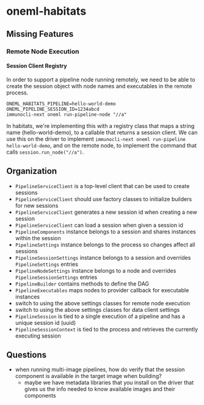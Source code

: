 # oneml-habitats

## Missing Features

### Remote Node Execution

#### Session Client Registry

In order to support a pipeline node running remotely, we need to be able to create the session
object with node names and executables in the remote process.

```
ONEML_HABITATS_PIPELINE=hello-world-demo
ONEML_PIPELINE_SESSION_ID=1234abcd
immunocli-next oneml run-pipeline-node "//a"
```

In habitats, we're implementing this with a registry class that maps a string name
(hello-world-demo), to a callable that returns a session client. We can use this on the driver to
implement `immunocli-next oneml run-pipeline hello-world-demo`, and on the remote node, to
implement the command that calls `session.run_node("//a")`.

## Organization

- `PipelineServiceClient` is a top-level client that can be used to create sessions
- `PipelineServiceClient` should use factory classes to initialize builders for new sessions
- `PipelineServiceClient` generates a new session id when creating a new session
- `PipelineServiceClient` can load a session when given a session id
- `PipelineComponents` instance belongs to a session and shares instances within the session
- `PipelineSettings` instance belongs to the process so changes affect all sessions
- `PipelineSessionSettings` instance belongs to a session and overrides `PipelineSettings` entries
- `PipelineNodeSettings` instance belongs to a node and overrides `PipelineSessionSettings` entries
- `PipelineBuilder` contains methods to define the DAG
- `PipelineExecutables` maps nodes to provider callback for executable instances
- switch to using the above settings classes for remote node execution
- switch to using the above settings classes for data client settings
- `PipelineSession` is tied to a single execution of a pipeline and has a unique session id (uuid)
- `PipelineSessionContext` is tied to the process and retrieves the currently executing session

## Questions

- when running multi-image pipelines, how do verify that the session component is available in the target image when building?
  - maybe we have metadata libraries that you install on the driver that gives us the info needed to know available images and their components
